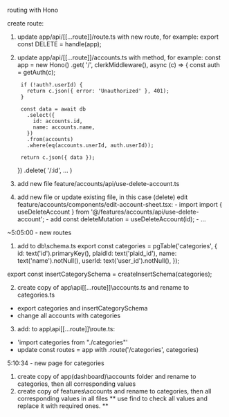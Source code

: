 routing with Hono

create route:
  1. update app/api/[[...route]]/route.ts with new route, for example: export const DELETE = handle(app);
  2. update app/api/[[...route]]/accounts.ts with method, for example:
    const app = new Hono()
      .get(
        '/',
        clerkMiddleware(),
        async (c) => {
          const auth = getAuth(c);

          if (!auth?.userId) {
            return c.json({ error: 'Unauthorized' }, 401);
          }

          const data = await db
            .select({
              id: accounts.id,
              name: accounts.name,
            })
            .from(accounts)
            .where(eq(accounts.userId, auth.userId));

          return c.json({ data });
      })
      .delete(
        '/:id',
        ...
      )

  3. add new file feature/accounts/api/use-delete-account.ts
  4. add new file or update existing file, in this case (delete) edit feature/accounts/components/edit-account-sheet.tsx:
    - import import { useDeleteAccount } from '@/features/accounts/api/use-delete-account';
    - add const deleteMutation = useDeleteAccount(id);
    - ...

~5:05:00 - new routes
1. add to db\schema.ts
  export const categories = pgTable('categories', {
    id: text('id').primaryKey(),
    plaidId: text('plaid_id'),
    name: text('name').notNull(),
    userId: text('user_id').notNull(),
  });

  export const insertCategorySchema = createInsertSchema(categories);

2. create copy of app\api\[[...route]]\accounts.ts and rename to categories.ts
  - export categories and insertCategorySchema
  - change all accounts with categories

3. add: to app\api\[[...route]]\route.ts:
  - 'import categories from "./categories"'
  - update const routes = app with .route('/categories', categories)

5:10:34 - new page for categories
1. create copy of app\(dashboard)\accounts folder and rename to categories, then all corresponding values
2. create copy of features\accounts and rename to categories, then all corresponding values in all files
  ** use find to check all values and replace it with required ones. **